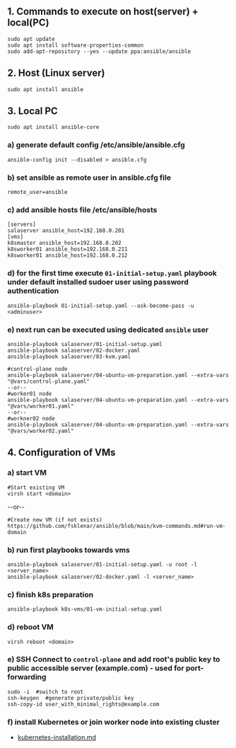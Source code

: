 ##  1. Commands to execute on host(server) + local(PC)
```
sudo apt update
sudo apt install software-properties-common
sudo add-apt-repository --yes --update ppa:ansible/ansible
```

## 2. Host (Linux server)
```
sudo apt install ansible
```

## 3. Local PC
```
sudo apt install ansible-core
```

### a) generate default config /etc/ansible/ansible.cfg
```
ansible-config init --disabled > ansible.cfg
```

### b) set ansible as remote user in ansible.cfg file
```
remote_user=ansible
```

### c) add ansible hosts file /etc/ansible/hosts
```
[servers]
salaserver ansible_host=192.168.0.201
[vms]
k8smaster ansible_host=192.168.0.202
k8sworker01 ansible_host=192.168.0.211
k8sworker01 ansible_host=192.168.0.212
```

### d) for the first time execute `01-initial-setup.yaml` playbook under default installed sudoer user using password authentication
```
ansible-playbook 01-initial-setup.yaml --ask-become-pass -u <adminuser>
```

### e) next run can be executed using dedicated `ansible` user
```
ansible-playbook salaserver/01-initial-setup.yaml
ansible-playbook salaserver/02-docker.yaml
ansible-playbook salaserver/03-kvm.yaml

#control-plane node
ansible-playbook salaserver/04-ubuntu-vm-preparation.yaml --extra-vars "@vars/control-plane.yaml"
--or--
#worker01 node
ansible-playbook salaserver/04-ubuntu-vm-preparation.yaml --extra-vars "@vars/worker01.yaml"
--or--
#workner02 node
ansible-playbook salaserver/04-ubuntu-vm-preparation.yaml --extra-vars "@vars/worker02.yaml"
```

## 4. Configuration of VMs
### a) start VM
```
#Start existing VM
virsh start <domain>
```
--or--
```
#Create new VM (if not exists)
https://github.com/fsklenar/ansible/blob/main/kvm-commands.md#run-vm-domain
```

### b) run first playbooks towards vms
```
ansible-playbook salaserver/01-initial-setup.yaml -u root -l <server_name>
ansible-playbook salaserver/02-docker.yaml -l <server_name>
```

### c) finish k8s preparation
```
ansible-playbook k8s-vms/01-vm-initial-setup.yaml
```

### d) reboot VM
```
virsh reboot <domain>
```

### e) SSH Connect to `control-plane` and add root's public key to public accessible server (example.com) - used for port-forwarding
```
sudo -i  #switch to root
ssh-keygen  #generate private/public key
ssh-copy-id user_with_minimal_rights@example.com
```

### f) install Kubernetes or join worker node into existing cluster
- [kubernetes-installation.md](kubernetes-installation.md)

